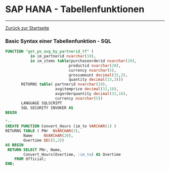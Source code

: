 # SAP HANA - Tabellenfunktionen
---

[Zurück zur Startseite](https://wolfgangzeller.github.io/ABAP-for-SAP-BW/)

### Basic Syntax einer Tabellenfunktion - SQL
```sql
FUNCTION "get_po_avg_by_partnerid_tf" (
	       in im_partnerid nvarchar(10), 
	       in im_items table(purchaseorderid nvarchar(10), 
	                        productid nvarchar(20),
	                        currency nvarchar(5), 
	                        grossamount decimal(15,2), 
	                        quantity decimal(13,3)))
       RETURNS table( partnerid nvarchar(10), 
                      avgitemprice decimal(32,16), 
                      avgorderquantity decimal(32,16), 
                      currency nvarchar(5)) 
       LANGUAGE SQLSCRIPT 
       SQL SECURITY INVOKER AS 
BEGIN 
```


```sql
"-- 
CREATE FUNCTION Convert_Hours (im_to VARCHAR(1) )
RETURNS TABLE ( PNr	 NVARCHAR(3),
		Name	 NVARCHAR(20),
		Overtime DEC(5,2))
AS BEGIN
 RETURN SELECT PNr, Name,
		Convert_Hours(Overtime, :im_to) AS Overtime
	FROM Official;
END;
```
